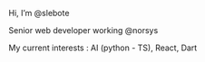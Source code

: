Hi, I’m @slebote

Senior web developer working @norsys

My current interests : AI (python - TS), React, Dart
